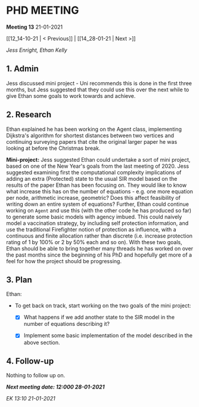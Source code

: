 # PHD MEETING

__Meeting 13__
21-01-2021

[[12_14-10-21 | < Previous]] | [[14_28-01-21 | Next >]]

_Jess Enright,_
_Ethan Kelly_


## 1. Admin

Jess discussed mini project - Uni recommends this is done in the first three months, but Jess suggested that they could use this over the next while to give Ethan some goals to work towards and achieve.

## 2. Research

Ethan explained he has been working on the Agent class, implementing Dijkstra's algorithm for shortest distances between two vertices and continuing surveying papers that cite the original larger paper he was looking at before the Christmas break. 

**Mini-project:** Jess suggested Ethan could undertake a sort of mini project, based on one of the New Year's goals from the last meeting of 2020. Jess suggested examining first the computational complexity implications of adding an extra (Protected) state to the usual SIR model based on the results of the paper Ethan has been focusing on. They would like to know what increase this has on the number of equations - e.g. one more equation per node, arithmetic increase, geometric? Does this affect feasibility of writing down an entire system of equations? Further, Ethan could continue working on `Agent` and use this (with the other code he has produced so far) to generate some basic models with agency imbued. This could naively model a vaccination strategy, by including self protection information, and use the traditional Firefighter notion of protection as influence, with a continuous and finite allocation rather than discrete (i.e. increase protection rating of 1 by 100% or 2 by 50% each and so on). With these two goals, Ethan should be able to bring together many threads he has worked on over the past months since the beginning of his PhD and hopefully get more of a feel for how the project should be progressing.


## 3. Plan
Ethan: 
* To get back on track, start working on the two goals of the mini project:
  * [x] What happens if we add another state to the SIR model in the number of equations describing it?
  * [x] Implement some basic implementation of the model described in the above section.
  

## 4. Follow-up

Nothing to follow up on.


**_Next meeting date: 12:000 28-01-2021_**



_EK 13:10 21-01-2021_
